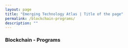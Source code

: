 ```yaml
---
layout: page
title: "Emerging Technology Atlas | Title of the page"
permalink: /blockchain-programs/
description: ""
---
```


### Blockchain - Programs
